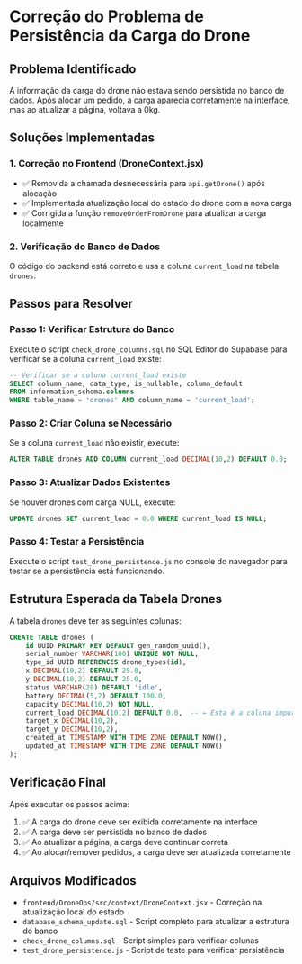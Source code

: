 # Correção do Problema de Persistência da Carga do Drone

## Problema Identificado

A informação da carga do drone não estava sendo persistida no banco de dados. Após alocar um pedido, a carga aparecia corretamente na interface, mas ao atualizar a página, voltava a 0kg.

## Soluções Implementadas

### 1. Correção no Frontend (DroneContext.jsx)

- ✅ Removida a chamada desnecessária para `api.getDrone()` após alocação
- ✅ Implementada atualização local do estado do drone com a nova carga
- ✅ Corrigida a função `removeOrderFromDrone` para atualizar a carga localmente

### 2. Verificação do Banco de Dados

O código do backend está correto e usa a coluna `current_load` na tabela `drones`.

## Passos para Resolver

### Passo 1: Verificar Estrutura do Banco

Execute o script `check_drone_columns.sql` no SQL Editor do Supabase para verificar se a coluna `current_load` existe:

```sql
-- Verificar se a coluna current_load existe
SELECT column_name, data_type, is_nullable, column_default
FROM information_schema.columns
WHERE table_name = 'drones' AND column_name = 'current_load';
```

### Passo 2: Criar Coluna se Necessário

Se a coluna `current_load` não existir, execute:

```sql
ALTER TABLE drones ADD COLUMN current_load DECIMAL(10,2) DEFAULT 0.0;
```

### Passo 3: Atualizar Dados Existentes

Se houver drones com carga NULL, execute:

```sql
UPDATE drones SET current_load = 0.0 WHERE current_load IS NULL;
```

### Passo 4: Testar a Persistência

Execute o script `test_drone_persistence.js` no console do navegador para testar se a persistência está funcionando.

## Estrutura Esperada da Tabela Drones

A tabela `drones` deve ter as seguintes colunas:

```sql
CREATE TABLE drones (
    id UUID PRIMARY KEY DEFAULT gen_random_uuid(),
    serial_number VARCHAR(100) UNIQUE NOT NULL,
    type_id UUID REFERENCES drone_types(id),
    x DECIMAL(10,2) DEFAULT 25.0,
    y DECIMAL(10,2) DEFAULT 25.0,
    status VARCHAR(20) DEFAULT 'idle',
    battery DECIMAL(5,2) DEFAULT 100.0,
    capacity DECIMAL(10,2) NOT NULL,
    current_load DECIMAL(10,2) DEFAULT 0.0,  -- ← Esta é a coluna importante
    target_x DECIMAL(10,2),
    target_y DECIMAL(10,2),
    created_at TIMESTAMP WITH TIME ZONE DEFAULT NOW(),
    updated_at TIMESTAMP WITH TIME ZONE DEFAULT NOW()
);
```

## Verificação Final

Após executar os passos acima:

1. ✅ A carga do drone deve ser exibida corretamente na interface
2. ✅ A carga deve ser persistida no banco de dados
3. ✅ Ao atualizar a página, a carga deve continuar correta
4. ✅ Ao alocar/remover pedidos, a carga deve ser atualizada corretamente

## Arquivos Modificados

- `frontend/DroneOps/src/context/DroneContext.jsx` - Correção na atualização local do estado
- `database_schema_update.sql` - Script completo para atualizar a estrutura do banco
- `check_drone_columns.sql` - Script simples para verificar colunas
- `test_drone_persistence.js` - Script de teste para verificar persistência
